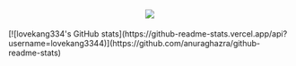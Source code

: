<h1 align="center"> <a href="https://sunguoqi.com/"> <img src="https://readme-typing-svg.herokuapp.com/?lines=console.log(%22Welcome%2C%20!%22);欢迎来到lovekang后花园&center=true&size=27"> </a> </h1>
[![lovekang334's GitHub stats](https://github-readme-stats.vercel.app/api?username=lovekang3344)](https://github.com/anuraghazra/github-readme-stats)
